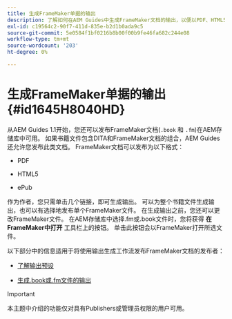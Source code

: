 ```yaml
---
title: 生成FrameMaker单据的输出
description: 了解如何在AEM Guides中生成FrameMaker文档的输出，以便以PDF、HTML5和EPUB格式发布。
exl-id: c19564c2-90f7-411d-835e-b2d1b0ada9c5
source-git-commit: 5e0584f1bf0216b8b00f00b9fe46fa682c244e08
workflow-type: tm+mt
source-wordcount: '203'
ht-degree: 0%

---
```


# 生成FrameMaker单据的输出 {#id1645H8040HD}

从AEM Guides 1.1开始，您还可以发布FrameMaker文档\(`.book` 和 `.fm`\)在AEM存储库中可用。 如果书籍文件包含DITA和FrameMaker文档的组合，AEM Guides还允许您发布此类文档。 FrameMaker文档可以发布为以下格式：

- PDF

- HTML5

- ePub


作为作者，您只需单击几个链接，即可生成输出。 可以为整个书籍文件生成输出，也可以有选择地发布单个FrameMaker文件。 在生成输出之前，您还可以更改FrameMaker文件。 在AEM存储库中选择.fm或.book文件时，您将获得 **在FrameMaker中打开** 工具栏上的按钮。 单击此按钮会以FrameMaker打开所选文件。

以下部分中的信息适用于将使用输出生成工作流发布FrameMaker文档的发布者：

- [了解输出预设](fm-output-understand-presets.md#)

- [生成.book或.fm文件的输出](fm-output-generate.md#)

>[!IMPORTANT]
>
> 本主题中介绍的功能仅对具有Publishers或管理员权限的用户可用。
